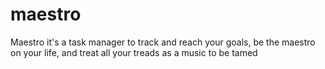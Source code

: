 # maestro
Maestro it's a task manager to track and reach your goals, be the maestro on your life, and treat all your treads as a music to be tamed
